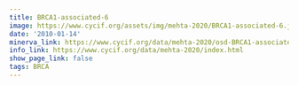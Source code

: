 ```yaml
---
title: BRCA1-associated-6
image: https://www.cycif.org/assets/img/mehta-2020/BRCA1-associated-6.jpg
date: '2010-01-14'
minerva_link: https://www.cycif.org/data/mehta-2020/osd-BRCA1-associated-6.html
info_link: https://www.cycif.org/data/mehta-2020/index.html
show_page_link: false
tags: BRCA
---
```

